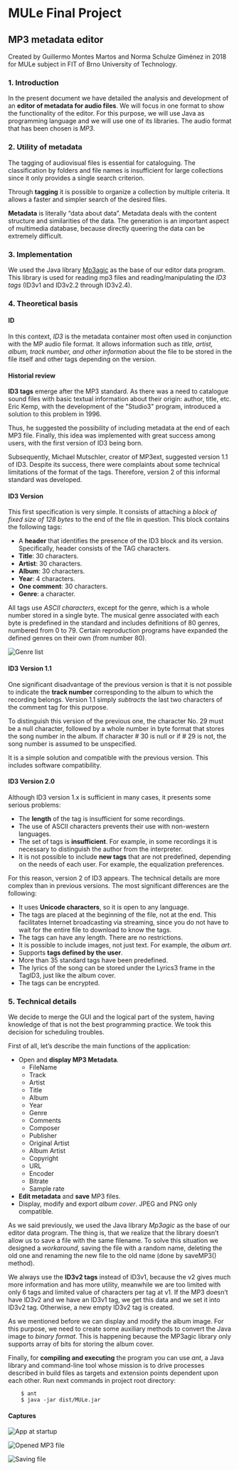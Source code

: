# MULe Final Project

## MP3 metadata editor

Created by Guillermo Montes Martos and Norma Schulze Giménez in 2018 for MULe subject in FIT of Brno University of Technology.


### 1. Introduction

In the present document we have detailed the analysis and development of an **editor of metadata for audio files**. We will focus in one format to show the functionality of the editor. For this purpose, we will use Java as programming language and we will use one of its libraries. The audio format that has been chosen is *MP3*.


### 2. Utility of metadata

The tagging of audiovisual files is essential for cataloguing. The classification by folders and file names is insufficient for large collections since it only provides a single search criterion.

Through **tagging** it is possible to organize a collection by multiple criteria. It allows a faster and simpler search of the desired files.

**Metadata** is literally “data about data”. Metadata deals with the content structure and similarities of the data. The generation is an important aspect of multimedia database, because directly queering the data can be extremely difficult.


### 3. Implementation

We used the Java library [Mp3agic](https://github.com/mpatric/mp3agic) as the base of our editor data program. This library is used for reading mp3 files and reading/manipulating the *ID3 tags* (ID3v1 and ID3v2.2 through ID3v2.4).


### 4. Theoretical basis

#### ID

In this context, *ID3* is the metadata container most often used in conjunction with the MP audio file format. It allows information such as *title, artist, album, track number, and other information* about the file to be stored in the file itself and other tags depending on the version.

#### Historial review

**ID3 tags** emerge after the MP3 standard. As there was a need to catalogue sound files with basic textual information about their origin: author, title, etc. Eric Kemp, with the development of the "Studio3" program, introduced a solution to this problem in 1996.

Thus, he suggested the possibility of including metadata at the end of each MP3 file. Finally, this idea was implemented with great success among users, with the first version of ID3 being born.

Subsequently, Michael Mutschler, creator of MP3ext, suggested version 1.1 of ID3. Despite its success, there were complaints about some technical limitations of the format of the tags. Therefore, version 2 of this informal standard was developed.

#### ID3 Version

This first specification is very simple. It consists of attaching a *block of fixed size of 128 bytes* to the end of the file in question. This block contains the following tags:

- A **header** that identifies the presence of the ID3 block and its version. Specifically, header consists of the TAG characters.
- **Title**: 30 characters.
- **Artist**: 30 characters.
- **Album**: 30 characters.
- **Year**: 4 characters.
- **One comment**: 30 characters.
- **Genre**: a character.

All tags use *ASCII characters*, except for the genre, which is a whole number stored in a single byte. The musical genre associated with each byte is predefined in the standard and includes definitions of 80 genres, numbered from 0 to 79. Certain reproduction programs have expanded the defined genres 
on their own (from number 80).

![Genre list](https://raw.githubusercontent.com/gmm96/MULe_BUT_Brno/master/img/Screenshot_20181016_201108.png "Genre list")

#### ID3 Version 1.1

One significant disadvantage of the previous version is that it is not possible to indicate the **track number** corresponding to the album to which the recording belongs. Version 1.1 simply *subtracts* the last two characters of the comment tag for this purpose.

To distinguish this version of the previous one, the character No. 29 must be a null character, followed by a whole number in byte format that stores the song number in the album. If character # 30 is null or if # 29 is not, the song number is assumed to be unspecified.

It is a simple solution and compatible with the previous version. This includes software compatibility.


#### ID3 Version 2.0

Although ID3 version 1.x is sufficient in many cases, it presents some serious problems:

- The **length** of the tag is insufficient for some recordings.
- The use of ASCII characters prevents their use with non-western languages.
- The set of tags is **insufficient**. For example, in some recordings it is necessary to distinguish the author from the interpreter.
- It is not possible to include **new tags** that are not predefined, depending on the needs of each user. For example, the equalization preferences.

For this reason, version 2 of ID3 appears. The technical details are more complex than in previous versions. The most significant differences are the following:

- It uses **Unicode characters**, so it is open to any language.
- The tags are placed at the beginning of the file, not at the end. This facilitates Internet broadcasting via streaming, since you do not have to wait for the entire file to download to know the tags.
- The tags can have any length. There are no restrictions.
- It is possible to include images, not just text. For example, the *album art*.
- Supports **tags defined by the user**.
- More than 35 standard tags have been predefined.
- The lyrics of the song can be stored under the Lyrics3 frame in the TagID3, just like the album cover.
- The tags can be encrypted.


### 5. Technical details

We decide to merge the GUI and the logical part of the system, having knowledge of that is not the best programming practice. We took this decision for scheduling troubles.

First of all, let’s describe the main functions of the application:

- Open and **display MP3 Metadata**.
    - FileName
    - Track
    - Artist
    - Title
    - Album
    - Year
    - Genre
    - Comments
    - Composer
    - Publisher
    - Original Artist
    - Album Artist
    - Copyright
    - URL
    - Encoder
    - Bitrate
    - Sample rate
- **Edit metadata** and **save** MP3 files.
- Display, modify and export *album cover*. JPEG and PNG only compatible.

As we said previously, we used the Java library *Mp3agic* as the base of our editor data program. The thing is, that we realize that the library doesn’t allow us to save a file with the same filename. To solve this situation we designed a *workaround*, saving the file with a random name, deleting the old one and renaming the new file to the old name (done by saveMP3() method).

We always use the **ID3v2 tags** instead of ID3v1, because the v2 gives much more information and has more utility, meanwhile we are too limited with only 6 tags and limited value of characters per tag at v1. If the MP3 doesn’t have 
ID3v2 and we have an ID3v1 tag, we get this data and we set it into ID3v2 tag. Otherwise, a new empty ID3v2 tag is created.

As we mentioned before we can display and modify the album image. For this purpose, we need to create some auxiliary methods to convert the Java image to *binary format*. This is happening because the MP3agic library only supports array of bits for storing the album cover.

Finally, for **compiling and executing** the program you can use *ant*, a Java library and command-line tool whose mission is to drive processes described in build files as targets and extension points dependent upon each other. Run next commands in project root directory:

        $ ant
        $ java -jar dist/MULe.jar


#### Captures

![App at startup](https://raw.githubusercontent.com/gmm96/MULe_BUT_Brno/master/img/Screenshot_20181016_194250.png "App at startup")

![Opened MP3 file](https://raw.githubusercontent.com/gmm96/MULe_BUT_Brno/master/img/Screenshot_20181016_195251.png "Opened MP3 file")

![Saving file](https://raw.githubusercontent.com/gmm96/MULe_BUT_Brno/master/img/Screenshot_20181016_195513.png "Saving file")